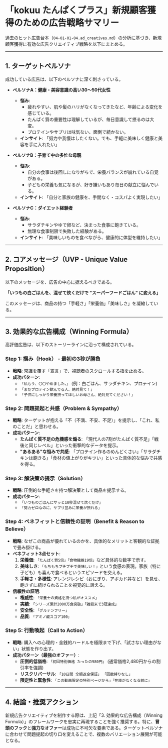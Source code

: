 # 「kokuu たんぱくプラス」新規顧客獲得のための広告戦略サマリー

過去のヒット広告台本（`04-01-01-04.ad_creatives.md`）の分析に基づき、新規顧客獲得に有効な広告クリエイティブ戦略を以下にまとめる。

---

## 1. ターゲットペルソナ

成功している広告は、以下のペルソナに深く刺さっている。

- **ペルソナA：健康・美容意識の高い30〜50代女性**
  - **悩み**:
    - 疲れやすい、肌や髪のハリがなくなってきたなど、年齢による変化を感じている。
    - たんぱく質の重要性は理解しているが、毎日意識して摂るのは大変。
    - プロテインやサプリは味気ない、面倒で続かない。
  - **インサイト**: 「努力や我慢はしたくない。でも、手軽に美味しく健康と美容を手に入れたい」

- **ペルソナB：子育て中の多忙な母親**
  - **悩み**:
    - 自分の食事は後回しになりがちで、栄養バランスが崩れている自覚がある。
    - 子どもの栄養も気になるが、好き嫌いもあり毎日の献立に悩んでいる。
  - **インサイト**: 「自分と家族の健康を、手間なく・コスパよく実現したい」

- **ペルソナC：ダイエット経験者**
  - **悩み**:
    - サラダチキンやゆで卵など、決まった食事に飽きている。
    - 無理な食事制限で失敗した経験がある。
  - **インサイト**: 「美味しいものを食べながら、健康的に体型を維持したい」

---

## 2. コアメッセージ（UVP - Unique Value Proposition）

以下のメッセージを、広告の中心に据えるべきである。

**「いつもの白ごはんを、混ぜて炊くだけで "スーパーフードごはん" に変える」**

このメッセージは、商品の持つ「手軽さ」「栄養価」「美味しさ」を凝縮している。

---

## 3. 効果的な広告構成（Winning Formula）

高評価広告は、以下のストーリーラインに沿って構成されている。

### Step 1: 掴み（Hook） - 最初の3秒が勝負
- **戦略**: 常識を覆す「宣言」で、視聴者のスクロールする指を止める。
- **成功パターン**:
  - `「私もう、〇〇やめました。」` (例：白ごはん、サラダチキン、プロテイン)
  - `「まだプロテイン飲んでる人、絶対見て！」`
  - `「子供にしっかり栄養摂ってほしいお母さん、絶対見てください！」`

### Step 2: 問題提起と共感（Problem & Sympathy）
- **戦略**: ターゲットが抱える「不（不満、不安、不足）」を提示し、「これ、私のことだ」と思わせる。
- **成功パターン**:
  - **たんぱく質不足の危機感を煽る**: 「現代人の7割がたんぱく質不足」「戦後と同じレベル」といった衝撃的なデータを提示。
  - **"あるある"な悩みで共感**: 「プロテイン作るのめんどくさい」「サラダチキンは飽きる」「食材の値上がりがキツい」といった具体的な悩みで共感を得る。

### Step 3: 解決策の提示（Solution）
- **戦略**: 圧倒的な手軽さを持つ解決策として商品を提示する。
- **成功パターン**:
  - `「いつものごはんにサッと10秒混ぜて炊くだけ」`
  - `「努力ゼロなのに、サプリ並みに栄養が摂れる」`

### Step 4: ベネフィットと信頼性の証明（Benefit & Reason to Believe）
- **戦略**: なぜこの商品が優れているのかを、具体的なメリットと客観的な証拠で畳み掛ける。
- **ベネフィット3点セット**:
  1.  **栄養価**: `「たんぱく質5倍」「食物繊維19倍」`など具体的な数字で示す。
  2.  **美味しさ**: `「もちもちプチプチで美味しい！」`という食感の表現。家族（特に子ども）も喜んで食べるというエピソードを交える。
  3.  **手軽さ・多様性**: アレンジレシピ（おにぎり、アボカド丼など）を見せ、飽きずに続けられることを視覚的に訴える。
- **信頼性の証明**:
  - **権威性**: `「栄養士の資格を持つ私がオススメ」`
  - **実績**: `「シリーズ累計2000万食突破」「雑穀米で3冠達成」`
  - **安全性**: `「グルテンフリー」`
  - **品質**: `「アミノ酸スコア100」`

### Step 5: 行動喚起（Call to Action）
- **戦略**: 購入への心理的・金銭的ハードルを極限まで下げ、「試さない理由がない」状態を作り出す。
- **成功パターン（最強のオファー）**:
  - **圧倒的低価格**: `「初回特別価格 たったの980円」` (通常価格2,480円からの割引率を強調)
  - **リスクリバーサル**: `「10日間 全額返金保証」` `「回数縛りなし」`
  - **限定性と緊急性**: `「この動画限定の特別ページから」「在庫がなくなる前に」`

---

## 4. 結論・推奨アクション

新規広告クリエイティブを制作する際は、上記「3. 効果的な広告構成（Winning Formula）」のフレームワークを忠実に再現することを強く推奨する。特に、**冒頭のフック**と**強力なオファー**は成功に不可欠な要素である。ターゲットペルソナに合わせて問題提起の切り口を変えることで、複数のバリエーション展開が可能となる。
